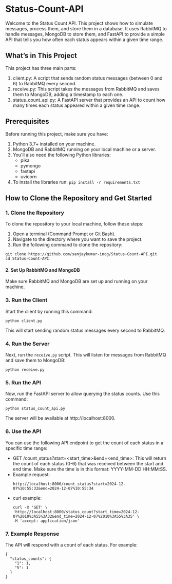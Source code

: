 # Status-Count-API
Welcome to the Status Count API. This project shows how to simulate messages, process them, and store them in a database. It uses RabbitMQ to handle messages, MongoDB to store them, and FastAPI to provide a simple API that tells you how often each status appears within a given time range.

## What’s in This Project
This project has three main parts:
  1. client.py: A script that sends random status messages (between 0 and 6) to RabbitMQ every second.
  2. receive.py: This script takes the messages from RabbitMQ and saves them to MongoDB, adding a timestamp to each one.
  3. status_count_api.py: A FastAPI server that provides an API to count how many times each status appeared within a given time range.

## Prerequisites
Before running this project, make sure you have:
  1. Python 3.7+ installed on your machine.
  2. MongoDB and RabbitMQ running on your local machine or a server.
  3. You'll also need the following Python libraries:
      - pika
      - pymongo
      - fastapi
      - uvicorn
  4. To install the libraries run:
    `pip install -r requirements.txt`

## How to Clone the Repository and Get Started
### 1. Clone the Repository
To clone the repository to your local machine, follow these steps:
  1. Open a terminal (Command Prompt or Git Bash).
  2. Navigate to the directory where you want to save the project.
  3. Run the following command to clone the repository:
  ```
  git clone https://github.com/sanjaykumar-incg/Status-Count-API.git
  cd Status-Count-API
  ```

#### 2. Set Up RabbitMQ and MongoDB
  Make sure RabbitMQ and MongoDB are set up and running on your machine.

### 3. Run the Client
  Start the client by running this command: 
  ```
  python client.py
  ```
  This will start sending random status messages every second to RabbitMQ.

### 4. Run the Server
Next, run the `receive.py` script. This will listen for messages from RabbitMQ and save them to MongoDB:
```
python receive.py
```

### 5. Run the API
Now, run the FastAPI server to allow querying the status counts. Use this command:
```
python status_count_api.py
```
The server will be available at http://localhost:8000.

### 6. Use the API
You can use the following API endpoint to get the count of each status in a specific time range:
- GET /count_status?start=<start_time>&end=<end_time>: This will return the count of each status (0-6) that was received between the start and end time. Make sure the time is in this format: YYYY-MM-DD HH:MM:SS.
- Example request:
  ```
  http://localhost:8000/count_status?start=2024-12-07%10:55:32&end=2024-12-07%10:55:34
  ```
- curl example:
  ```
  curl -X 'GET' \
  'http://localhost:8000/status_count?start_time=2024-12-07%2010%3A55%3A32&end_time=2024-12-07%2010%3A55%3A35' \
  -H 'accept: application/json'
  ```
### 7. Example Response
The API will respond with a count of each status. For example:
```
{
  "status_counts": {
    "1": 1,
    "5": 1
  }
}
